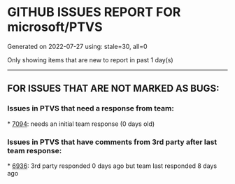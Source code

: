 
# GITHUB ISSUES REPORT FOR microsoft/PTVS


Generated on 2022-07-27 using: stale=30, all=0


Only showing items that are new to report in past 1 day(s)


---

## FOR ISSUES THAT ARE NOT MARKED AS BUGS:


### Issues in PTVS that need a response from team:


\* [7094](https://github.com/microsoft/PTVS/issues/7094 "An error pops up after clicking &quot;Ignore these local items&quot;."): needs an initial team response (0 days old)

### Issues in PTVS that have comments from 3rd party after last team response:


\* [6936](https://github.com/microsoft/PTVS/issues/6936 "Skip tests after clicking “Analyze Code Coverage”."): 3rd party responded 0 days ago but team last responded 8 days ago
